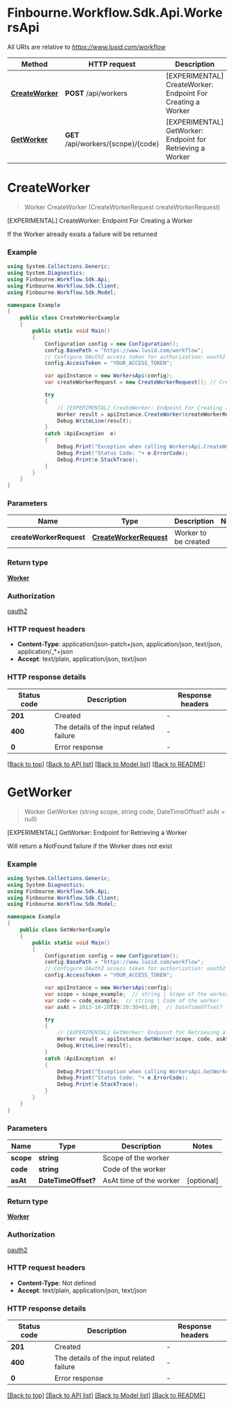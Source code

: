 # Finbourne.Workflow.Sdk.Api.WorkersApi

All URIs are relative to *https://www.lusid.com/workflow*

Method | HTTP request | Description
------------- | ------------- | -------------
[**CreateWorker**](WorkersApi.md#createworker) | **POST** /api/workers | [EXPERIMENTAL] CreateWorker: Endpoint For Creating a Worker
[**GetWorker**](WorkersApi.md#getworker) | **GET** /api/workers/{scope}/{code} | [EXPERIMENTAL] GetWorker: Endpoint for Retrieving a Worker


<a name="createworker"></a>
# **CreateWorker**
> Worker CreateWorker (CreateWorkerRequest createWorkerRequest)

[EXPERIMENTAL] CreateWorker: Endpoint For Creating a Worker

If the Worker already exists a failure will be returned

### Example
```csharp
using System.Collections.Generic;
using System.Diagnostics;
using Finbourne.Workflow.Sdk.Api;
using Finbourne.Workflow.Sdk.Client;
using Finbourne.Workflow.Sdk.Model;

namespace Example
{
    public class CreateWorkerExample
    {
        public static void Main()
        {
            Configuration config = new Configuration();
            config.BasePath = "https://www.lusid.com/workflow";
            // Configure OAuth2 access token for authorization: oauth2
            config.AccessToken = "YOUR_ACCESS_TOKEN";

            var apiInstance = new WorkersApi(config);
            var createWorkerRequest = new CreateWorkerRequest(); // CreateWorkerRequest | Worker to be created

            try
            {
                // [EXPERIMENTAL] CreateWorker: Endpoint For Creating a Worker
                Worker result = apiInstance.CreateWorker(createWorkerRequest);
                Debug.WriteLine(result);
            }
            catch (ApiException  e)
            {
                Debug.Print("Exception when calling WorkersApi.CreateWorker: " + e.Message );
                Debug.Print("Status Code: "+ e.ErrorCode);
                Debug.Print(e.StackTrace);
            }
        }
    }
}
```

### Parameters

Name | Type | Description  | Notes
------------- | ------------- | ------------- | -------------
 **createWorkerRequest** | [**CreateWorkerRequest**](CreateWorkerRequest.md)| Worker to be created | 

### Return type

[**Worker**](Worker.md)

### Authorization

[oauth2](../README.md#oauth2)

### HTTP request headers

 - **Content-Type**: application/json-patch+json, application/json, text/json, application/_*+json
 - **Accept**: text/plain, application/json, text/json


### HTTP response details
| Status code | Description | Response headers |
|-------------|-------------|------------------|
| **201** | Created |  -  |
| **400** | The details of the input related failure |  -  |
| **0** | Error response |  -  |

[[Back to top]](#) [[Back to API list]](../README.md#documentation-for-api-endpoints) [[Back to Model list]](../README.md#documentation-for-models) [[Back to README]](../README.md)

<a name="getworker"></a>
# **GetWorker**
> Worker GetWorker (string scope, string code, DateTimeOffset? asAt = null)

[EXPERIMENTAL] GetWorker: Endpoint for Retrieving a Worker

Will return a NotFound failure if the Worker does not exist

### Example
```csharp
using System.Collections.Generic;
using System.Diagnostics;
using Finbourne.Workflow.Sdk.Api;
using Finbourne.Workflow.Sdk.Client;
using Finbourne.Workflow.Sdk.Model;

namespace Example
{
    public class GetWorkerExample
    {
        public static void Main()
        {
            Configuration config = new Configuration();
            config.BasePath = "https://www.lusid.com/workflow";
            // Configure OAuth2 access token for authorization: oauth2
            config.AccessToken = "YOUR_ACCESS_TOKEN";

            var apiInstance = new WorkersApi(config);
            var scope = scope_example;  // string | Scope of the worker
            var code = code_example;  // string | Code of the worker
            var asAt = 2013-10-20T19:20:30+01:00;  // DateTimeOffset? | AsAt time of the worker (optional) 

            try
            {
                // [EXPERIMENTAL] GetWorker: Endpoint for Retrieving a Worker
                Worker result = apiInstance.GetWorker(scope, code, asAt);
                Debug.WriteLine(result);
            }
            catch (ApiException  e)
            {
                Debug.Print("Exception when calling WorkersApi.GetWorker: " + e.Message );
                Debug.Print("Status Code: "+ e.ErrorCode);
                Debug.Print(e.StackTrace);
            }
        }
    }
}
```

### Parameters

Name | Type | Description  | Notes
------------- | ------------- | ------------- | -------------
 **scope** | **string**| Scope of the worker | 
 **code** | **string**| Code of the worker | 
 **asAt** | **DateTimeOffset?**| AsAt time of the worker | [optional] 

### Return type

[**Worker**](Worker.md)

### Authorization

[oauth2](../README.md#oauth2)

### HTTP request headers

 - **Content-Type**: Not defined
 - **Accept**: text/plain, application/json, text/json


### HTTP response details
| Status code | Description | Response headers |
|-------------|-------------|------------------|
| **201** | Created |  -  |
| **400** | The details of the input related failure |  -  |
| **0** | Error response |  -  |

[[Back to top]](#) [[Back to API list]](../README.md#documentation-for-api-endpoints) [[Back to Model list]](../README.md#documentation-for-models) [[Back to README]](../README.md)

